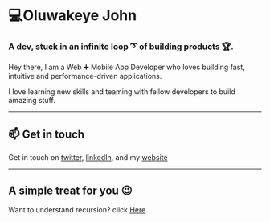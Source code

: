 # 💻Oluwakeye John

### A dev, stuck in an infinite loop ➰ of building products 🏆.

Hey there, I am a Web ➕ Mobile App Developer who loves building fast, intuitive and performance-driven applications.

I love learning new skills and teaming with fellow developers to build amazing stuff.

---

## 📫 Get in touch

Get in touch on [twitter](https://twitter.com/oluwakeyejohn), [linkedIn](https://www.linkedin.com/in/oluwakeye-john-1706/), and my [website](https://johnkeye.com)

---

## A simple treat for you 😉

Want to understand recursion? click [Here](https://github.com/oluwakeye-john)
